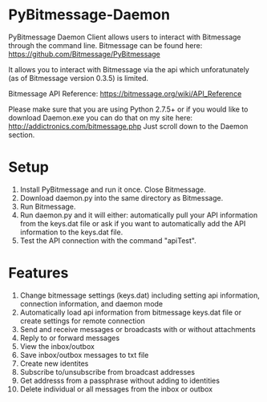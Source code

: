 PyBitmessage-Daemon
===================

PyBitmessage Daemon Client allows users to interact with Bitmessage through the command line. Bitmessage can be found here: https://github.com/Bitmessage/PyBitmessage

It allows you to interact with Bitmessage via the api which unforatunately (as of Bitmessage version 0.3.5) is limited.

Bitmessage API Reference: https://bitmessage.org/wiki/API_Reference

Please make sure that you are using Python 2.7.5+ or if you would like to download Daemon.exe you can do that on my site here: http://addictronics.com/bitmessage.php Just scroll down to the Daemon section.

Setup
=====
1. Install PyBitmessage and run it once. Close Bitmessage.
2. Download daemon.py into the same directory as Bitmessage.
3. Run Bitmessage.
4. Run daemon.py and it will either: automatically pull your API information from the keys.dat file or ask if you want to automatically add the API information to the keys.dat file.
5. Test the API connection with the command "apiTest".


Features
=====
1. Change bitmessage settings (keys.dat) including setting api information, connection information, and daemon mode
2. Automatically load api information from bitmessage keys.dat file or create settings for remote connection
2. Send and receive messages or broadcasts with or without attachments
3. Reply to or forward messages
2. View the inbox/outbox
3. Save inbox/outbox messages to txt file
4. Create new identites
5. Subscribe to/unsubscribe from broadcast addresses
6. Get addresss from a passphrase without adding to identities
7. Delete individual or all messages from the inbox or outbox
